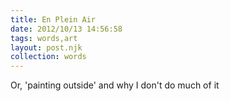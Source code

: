```yaml
---
title: En Plein Air
date: 2012/10/13 14:56:58
tags: words,art
layout: post.njk
collection: words
---
```


Or, 'painting outside' and why I don't do much of it
